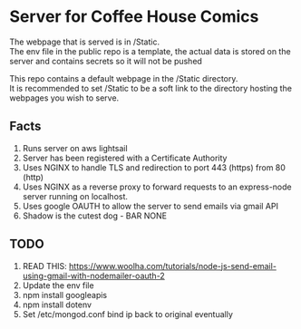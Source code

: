 # Server for Coffee House Comics

The webpage that is served is in /Static.  
The env file in the public repo is a template, the actual data is stored on the server and contains secrets so it will not be pushed    

This repo contains a default webpage in the /Static directory.  
It is recommended to set /Static to be a soft link to the directory hosting the webpages you wish to serve.

## Facts
1. Runs server on aws lightsail
2. Server has been registered with a Certificate Authority
3. Uses NGINX to handle TLS and redirection to port 443 (https) from 80 (http)
4. Uses NGINX as a reverse proxy to forward requests to an express-node server running on localhost.
5. Uses google OAUTH to allow the server to send emails via gmail API
6. Shadow is the cutest dog - BAR NONE

## TODO
1. READ THIS: https://www.woolha.com/tutorials/node-js-send-email-using-gmail-with-nodemailer-oauth-2
2. Update the env file
3. npm install googleapis
4. npm install dotenv
5. Set /etc/mongod.conf bind ip back to original eventually